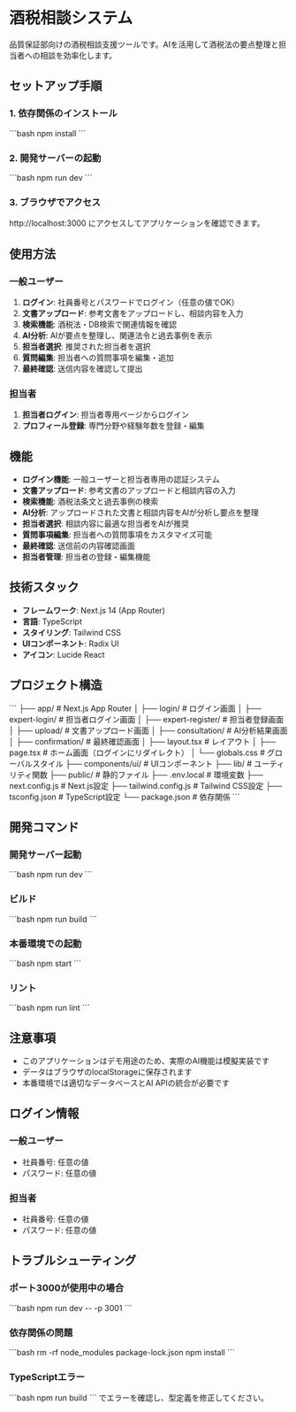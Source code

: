 # 酒税相談システム

品質保証部向けの酒税相談支援ツールです。AIを活用して酒税法の要点整理と担当者への相談を効率化します。

## セットアップ手順

### 1. 依存関係のインストール

\`\`\`bash
npm install
\`\`\`

### 2. 開発サーバーの起動

\`\`\`bash
npm run dev
\`\`\`

### 3. ブラウザでアクセス

http://localhost:3000 にアクセスしてアプリケーションを確認できます。

## 使用方法

### 一般ユーザー

1. **ログイン**: 社員番号とパスワードでログイン（任意の値でOK）
2. **文書アップロード**: 参考文書をアップロードし、相談内容を入力
3. **検索機能**: 酒税法・DB検索で関連情報を確認
4. **AI分析**: AIが要点を整理し、関連法令と過去事例を表示
5. **担当者選択**: 推奨された担当者を選択
6. **質問編集**: 担当者への質問事項を編集・追加
7. **最終確認**: 送信内容を確認して提出

### 担当者

1. **担当者ログイン**: 担当者専用ページからログイン
2. **プロフィール登録**: 専門分野や経験年数を登録・編集

## 機能

- **ログイン機能**: 一般ユーザーと担当者専用の認証システム
- **文書アップロード**: 参考文書のアップロードと相談内容の入力
- **検索機能**: 酒税法条文と過去事例の検索
- **AI分析**: アップロードされた文書と相談内容をAIが分析し要点を整理
- **担当者選択**: 相談内容に最適な担当者をAIが推奨
- **質問事項編集**: 担当者への質問事項をカスタマイズ可能
- **最終確認**: 送信前の内容確認画面
- **担当者管理**: 担当者の登録・編集機能

## 技術スタック

- **フレームワーク**: Next.js 14 (App Router)
- **言語**: TypeScript
- **スタイリング**: Tailwind CSS
- **UIコンポーネント**: Radix UI
- **アイコン**: Lucide React

## プロジェクト構造

\`\`\`
├── app/                    # Next.js App Router
│   ├── login/             # ログイン画面
│   ├── expert-login/      # 担当者ログイン画面
│   ├── expert-register/   # 担当者登録画面
│   ├── upload/            # 文書アップロード画面
│   ├── consultation/      # AI分析結果画面
│   ├── confirmation/      # 最終確認画面
│   ├── layout.tsx         # レイアウト
│   ├── page.tsx          # ホーム画面（ログインにリダイレクト）
│   └── globals.css        # グローバルスタイル
├── components/ui/         # UIコンポーネント
├── lib/                   # ユーティリティ関数
├── public/               # 静的ファイル
├── .env.local            # 環境変数
├── next.config.js        # Next.js設定
├── tailwind.config.js    # Tailwind CSS設定
├── tsconfig.json         # TypeScript設定
└── package.json          # 依存関係
\`\`\`

## 開発コマンド

### 開発サーバー起動
\`\`\`bash
npm run dev
\`\`\`

### ビルド
\`\`\`bash
npm run build
\`\`\`

### 本番環境での起動
\`\`\`bash
npm start
\`\`\`

### リント
\`\`\`bash
npm run lint
\`\`\`

## 注意事項

- このアプリケーションはデモ用途のため、実際のAI機能は模擬実装です
- データはブラウザのlocalStorageに保存されます
- 本番環境では適切なデータベースとAI APIの統合が必要です

## ログイン情報

### 一般ユーザー
- 社員番号: 任意の値
- パスワード: 任意の値

### 担当者
- 社員番号: 任意の値
- パスワード: 任意の値

## トラブルシューティング

### ポート3000が使用中の場合
\`\`\`bash
npm run dev -- -p 3001
\`\`\`

### 依存関係の問題
\`\`\`bash
rm -rf node_modules package-lock.json
npm install
\`\`\`

### TypeScriptエラー
\`\`\`bash
npm run build
\`\`\`
でエラーを確認し、型定義を修正してください。
